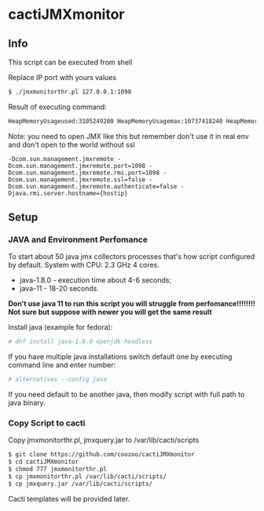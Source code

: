 # cactiJMXmonitor

## Info

This script can be executed from shell

Replace IP port with yours values

```bash
$ ./jmxmonitorthr.pl 127.0.0.1:1098

```

Result of executing command:

```bash
HeapMemoryUsageused:3105249280 HeapMemoryUsagemax:10737418240 HeapMemoryUsagecommitted:10737418240 NonHeapMemoryUsageused:244632312 NonHeapMemoryUsagecommitted:255975424 Metaspaceused:157534160 Metaspacecommitted:164462592 G1EdenSpaceused:2176843776 G1EdenSpacecommitted:6710886400 G1SurvivorSpaceused:54525952 G1SurvivorSpacecommitted:54525952 G1OldGenused:924211200 G1OldGencommitted:3972005888 G1OldGenmax:10737418240 CompressedClassSpaceused:19339016 CompressedClassSpacecommitted:22044672 CompressedClassSpacemax:1073741824 G1OldGenerationCollectionCount:0 G1OldGenerationCollectionTime:0 G1OldGenerationLastGcInfoduration:null G1YoungGenerationCollectionCount:129 G1YoungGenerationSweepCollectionTime:7282 G1YoungGenerationSweepLastGcInfoduration:100 ProcessCpuLoad:2 SystemCpuLoad:3 OpenFileDescriptorCount:178 MaxFileDescriptorCount:1048576 CommittedVirtualMemorySize:15482507264 TotalSwapSpaceSize:0 FreeSwapSpaceSize:0 FreePhysicalMemorySize:1820565504 TotalPhysicalMemorySize:15599792128 ThreadCount:142 DaemonThreadCount:100 TotalStartedThreadCount:888 TotalLoadedClassCount:28649 LoadedClassCount:28648 UnloadedClassCount:1

```

Note: you need to open JMX like this but remember don't use it in real env and don't open to the world without ssl
```
-Dcom.sun.management.jmxremote -Dcom.sun.management.jmxremote.port=1098 -Dcom.sun.management.jmxremote.rmi.port=1098 -Dcom.sun.management.jmxremote.ssl=false -Dcom.sun.management.jmxremote.authenticate=false -Djava.rmi.server.hostname={hostip}
```


## Setup

### JAVA and Environment Perfomance

 To start about 50 java jmx collectors processes that's how script configured by default.
 System with CPU: 2.3 GHz 4 cores.
  - java-1.8.0 - execution time about 4-6 seconds;
  - java-11 - 18-20 seconds.
  
  **Don't use java 11 to run this script you will struggle from perfomance!!!!!!!!**
  **Not sure but suppose with newer you will get the same result**

Install java (example for fedora):
```bash
# dnf install java-1.8.0-openjdk-headless
```

If you have multiple java installations switch default one by executing command line and enter number:
```bash
# alternatives --config java
```

If you need default to be another java, then modify script with full path to java binary.

### Copy Script to cacti

Copy jmxmonitorthr.pl, jmxquery.jar to
/var/lib/cacti/scripts

```bash
$ git clone https://github.com/coozoo/cactiJMXmonitor
$ cd cactiJMXmonitor
$ chmod 777 jmxmonitorthr.pl
$ cp jmxmonitorthr.pl /var/lib/cacti/scripts/
$ cp jmxquery.jar /var/lib/cacti/scripts/
```

Cacti templates will be provided later.
